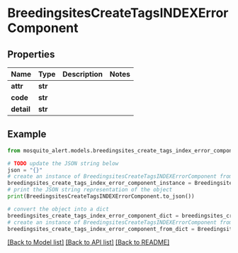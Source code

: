 # BreedingsitesCreateTagsINDEXErrorComponent


## Properties

Name | Type | Description | Notes
------------ | ------------- | ------------- | -------------
**attr** | **str** |  | 
**code** | **str** |  | 
**detail** | **str** |  | 

## Example

```python
from mosquito_alert.models.breedingsites_create_tags_index_error_component import BreedingsitesCreateTagsINDEXErrorComponent

# TODO update the JSON string below
json = "{}"
# create an instance of BreedingsitesCreateTagsINDEXErrorComponent from a JSON string
breedingsites_create_tags_index_error_component_instance = BreedingsitesCreateTagsINDEXErrorComponent.from_json(json)
# print the JSON string representation of the object
print(BreedingsitesCreateTagsINDEXErrorComponent.to_json())

# convert the object into a dict
breedingsites_create_tags_index_error_component_dict = breedingsites_create_tags_index_error_component_instance.to_dict()
# create an instance of BreedingsitesCreateTagsINDEXErrorComponent from a dict
breedingsites_create_tags_index_error_component_from_dict = BreedingsitesCreateTagsINDEXErrorComponent.from_dict(breedingsites_create_tags_index_error_component_dict)
```
[[Back to Model list]](../README.md#documentation-for-models) [[Back to API list]](../README.md#documentation-for-api-endpoints) [[Back to README]](../README.md)


